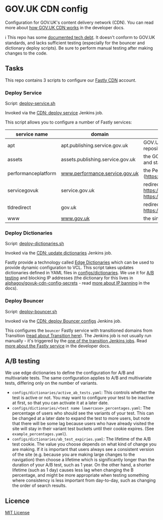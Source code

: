 # GOV.UK CDN config

Configuration for GOV.UK's content delivery network (CDN). You can read more about [how GOV.UK CDN works](https://docs.publishing.service.gov.uk/manual/cdn.html) in the developer docs.

ℹ️ This repo has some [documented tech debt](https://trello.com/c/y6MIgxjp). It doesn't conform to GOV.UK standards, and lacks sufficient testing (especially for the bouncer and dictionary deploy scripts). Be sure to perform manual testing after making changes to the code.

## Tasks

This repo contains 3 scripts to configure our [Fastly CDN](https://fastly.com) account.

### Deploy Service

Script: [deploy-service.sh](/deploy-service.sh)

Invoked via the [CDN: deploy service](https://deploy.publishing.service.gov.uk/job/Deploy_CDN) Jenkins job.

This script allows you to configure a number of Fastly services:

| service name | domain | description |
| --- | --- | --- |
| apt | apt.publishing.service.gov.uk | GOV.UK's Debian package repository |
| assets | assets.publishing.service.gov.uk | the GOV.UK domain for uploads and static assets |
| performanceplatform | www.performance.service.gov.uk | the Performance Platform (https://www.gov.uk/performance) |
| servicegovuk | service.gov.uk | redirect from https://service.gov.uk to https://www.gov.uk |
| tldredirect | gov.uk | redirect from https://gov.uk to https://www.gov.uk |
| www | www.gov.uk | the single government domain |

### Deploy Dictionaries

Script: [deploy-dictionaries.sh](/deploy-dictionaries.sh)

Invoked via the [CDN: update dictionaries](https://deploy.publishing.service.gov.uk/job/Update_CDN_Dictionaries) Jenkins job.

Fastly provide a technology called [Edge Dictionaries](https://docs.fastly.com/guides/edge-dictionaries/)
which can be used to provide dynamic configuration to VCL. This script takes updates dictionaries defined in YAML files in [configs/dictionaries](/configs/dictionaries). We use it for [A/B testing](#ab-testing) and blocking IP addresses (the dictionary for this lives in [alphagov/govuk-cdn-config-secrets](https://github.com/alphagov/govuk-cdn-config-secrets/blob/master/fastly/dictionaries/config/ip_address_denylist.yaml) - read [more about IP banning](https://docs.publishing.service.gov.uk/manual/cdn.html#banning-ip-addresses-at-the-cdn-edge) in the docs).

### Deploy Bouncer

Script: [deploy-bouncer.sh](/deploy-bouncer.sh)

Invoked via the [CDN: deploy Bouncer configs](https://deploy.blue.production.govuk.digital/job/Bouncer_CDN/) Jenkins job.

This configures the `bouncer` Fastly service with transitioned domains from Transition ([read about Transition here](https://docs.publishing.service.gov.uk/manual/transition-architecture.html)). The Jenkins job is not usually run manually - it's triggered by the [one of the transition Jenkins jobs](https://deploy.blue.production.govuk.digital/job/Transition_load_site_config). Read [more about the Fastly service](https://docs.publishing.service.gov.uk/manual/cdn.html#bouncer39s-fastly-service) in the developer docs.

## A/B testing

We use edge dictionaries to define the configuration for A/B and multivariate tests. The same configuration applies to A/B and multivariate tests, differing only on the number of variants.

- `configs/dictionaries/active_ab_tests.yaml`: This controls whether the test is active or not. You may want to configure your test to be inactive at first, so that you can activate it at a later date.
- `configs/dictionaries/<test name lowercase>_percentages.yaml`: The percentage of users who should see the variants of your test. This can be changed at a later date to expand the test to more users, but note that there will be some lag because users who have already visited the site will stay in their variant test buckets until their cookie expires. (See `example_percentages.yaml`).
- `configs/dictionaries/ab_test_expiries.yaml`: The lifetime of the A/B test cookie. The value you choose depends on what kind of change you are making. If it is important that users always see a consistent version of the site (e.g. because you are making large changes to the navigation) then choose a lifetime which is significantly longer than the duration of your A/B test, such as 1 year. On the other hand, a shorter lifetime (such as 1 day) causes less lag when changing the B percentage, and might be more appropriate when testing something where consistency is less important from day-to-day, such as changing the order of search results.

## Licence

[MIT License](LICENSE.MD)
